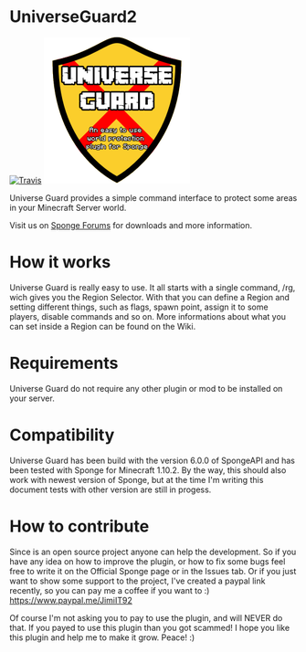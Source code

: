 # UniverseGuard2  
[![Travis](https://img.shields.io/travis/rust-lang/rust.svg)](https://github.com/JimiIT92/UniverseGuard2)
<img width=256px height=256px src="logo.png"/>

Universe Guard provides a simple command interface to protect some areas in your Minecraft Server world.

Visit us on [Sponge Forums](https://forums.spongepowered.org/t/universe-guard-2-an-easy-to-use-world-protection-plugin/21661) for downloads and more information.

# How it works
Universe Guard is really easy to use. It all starts with a single command, /rg, wich gives you the Region Selector.
With that you can define a Region and setting different things, such as flags, spawn point, assign it to some players, disable commands
and so on. More informations about what you can set inside a Region can be found on the Wiki.

# Requirements
Universe Guard do not require any other plugin or mod to be installed on your server. 

# Compatibility
Universe Guard has been build with the version 6.0.0 of SpongeAPI and has been tested with Sponge for Minecraft 1.10.2. By the way, this
should also work with newest version of Sponge, but at the time I'm writing this document tests with other version are still in progess.

# How to contribute
Since is an open source project anyone can help the development. So if you have any idea on how to improve the plugin, 
or how to fix some bugs feel free to write it on the Official Sponge page or in the Issues tab.
Or if you just want to show some support to the project, I've created a paypal link recently, so you can pay me a coffee if you want to :)
https://www.paypal.me/JimiIT92

Of course I'm not asking you to pay to use the plugin, and will NEVER do that. If you payed to use this plugin than you got scammed!
I hope you like this plugin and help me to make it grow. Peace! :) 
